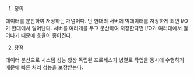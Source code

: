 1. 정의

데이터를 분산하여 저장하는 개념이다. 
단 한대의 서버에 빅데이터를 저장하게 되면 I/O가 한대에서 일어난다. 서버를 여러개를 두고 분산하여 저장한다면 I/O가 여러대에서 일어나기 때문에 효율이 좋아진다.

2. 장점

데이터 분산으로 시스템 성능 향상
독립된 프로세스가 병렬로 작업을 동시에 수행하기 때문에 빠른 처리 성능을 보장받는다.